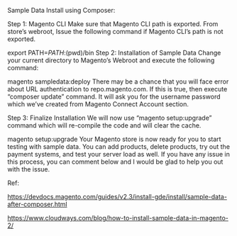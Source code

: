 Sample Data Install using Composer:

Step 1: Magento CLI
Make sure that Magento CLI path is exported. From store’s webroot,
Issue the following command if Magento CLI’s path is not exported.

export PATH=$PATH:$(pwd)/bin
Step 2: Installation of Sample Data
Change your current directory to Magento’s Webroot and execute the following command:

magento sampledata:deploy
There may be a chance that you will face error about URL authentication to repo.magento.com. 
If this is true, then execute “composer update” command. 
It will ask you for the username password which we’ve created from Magento Connect Account section.

Step 3: Finalize Installation
We will now use “magento setup:upgrade” command which will re-compile the code and will clear the cache.

magento setup:upgrade
Your Magento store is now ready for you to start testing with sample data. 
You can add products, delete products, try out the payment systems, and test your server load as well. 
If you have any issue in this process, you can comment below and I would be glad to help you out with the issue.




Ref:

https://devdocs.magento.com/guides/v2.3/install-gde/install/sample-data-after-composer.html

https://www.cloudways.com/blog/how-to-install-sample-data-in-magento-2/
